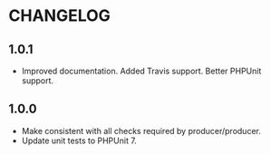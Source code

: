 # CHANGELOG

## 1.0.1

- Improved documentation.  Added Travis support.  Better PHPUnit support.

## 1.0.0

- Make consistent with all checks required by producer/producer.
- Update unit tests to PHPUnit 7.
